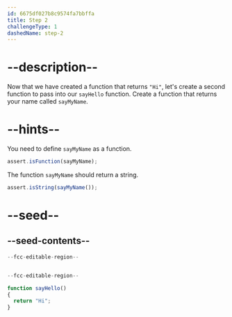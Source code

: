 ```yaml
---
id: 6675df027b8c9574fa7bbffa
title: Step 2
challengeType: 1
dashedName: step-2
---
```


# --description--

Now that we have created a function that returns `"Hi"`, let's create a second function to pass into 
our `sayHello` function. Create a function that returns your name called `sayMyName`. 

# --hints--

You need to define `sayMyName` as a function. 

```js
assert.isFunction(sayMyName); 
```

The function `sayMyName` should return a string. 

```js
assert.isString(sayMyName()); 
```

# --seed--

## --seed-contents--

```js
--fcc-editable-region--


--fcc-editable-region--

function sayHello()
{
  return "Hi"; 
}
```
